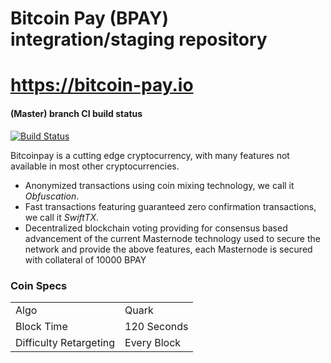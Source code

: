 Bitcoin Pay (BPAY) integration/staging repository
=====================================
https://bitcoin-pay.io
=====================================

#### (Master) branch CI build status

[![Build Status](https://travis-ci.com/BitcoinPay-Project/Bitcoin-Pay.svg?branch=master)](https://travis-ci.com/BitcoinPay-Project/Bitcoin-Pay)


Bitcoinpay is a cutting edge cryptocurrency, with many features not available in most other cryptocurrencies.
- Anonymized transactions using coin mixing technology, we call it _Obfuscation_.
- Fast transactions featuring guaranteed zero confirmation transactions, we call it _SwiftTX_.
- Decentralized blockchain voting providing for consensus based advancement of the current Masternode
  technology used to secure the network and provide the above features, each Masternode is secured
  with collateral of 10000 BPAY


### Coin Specs
<table>
<tr><td>Algo</td><td>Quark</td></tr>
<tr><td>Block Time</td><td>120 Seconds</td></tr>
<tr><td>Difficulty Retargeting</td><td>Every Block</td></tr>
</table>
